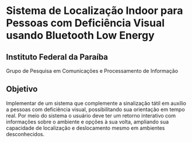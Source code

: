 # Sistema de Localização Indoor para Pessoas com Deficiência Visual usando Bluetooth Low Energy

## Instituto Federal da Paraíba

Grupo de Pesquisa em Comunicações e Processamento de Informação

## Objetivo 

Implementar de um sistema que complemente a sinalização tátil em auxílio a pessoas com deficiência visual, possibilitando sua orientação em tempo real. Por meio do sistema o usuário deve ter um retorno interativo com informações sobre o ambiente
e opções à sua volta, ampliando sua capacidade de localização e deslocamento mesmo
em ambientes desconhecidos.
